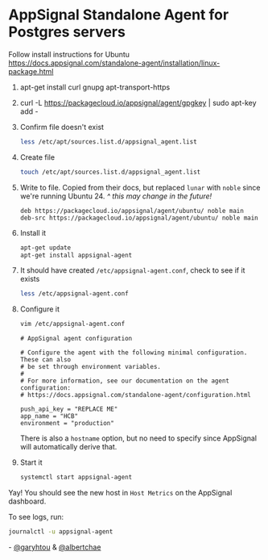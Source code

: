 # AppSignal Standalone Agent for Postgres servers

Follow install instructions for Ubuntu
https://docs.appsignal.com/standalone-agent/installation/linux-package.html

1. apt-get install curl gnupg apt-transport-https
2. curl -L https://packagecloud.io/appsignal/agent/gpgkey | sudo apt-key add -
3. Confirm file doesn't exist
   ```bash
   less /etc/apt/sources.list.d/appsignal_agent.list
   ```
4. Create file
   ```bash
   touch /etc/apt/sources.list.d/appsignal_agent.list
   ```
5. Write to file.
   Copied from their docs, but replaced `lunar` with `noble` since we're running
   Ubuntu 24.
   _^ this may change in the future!_
   ```
   deb https://packagecloud.io/appsignal/agent/ubuntu/ noble main
   deb-src https://packagecloud.io/appsignal/agent/ubuntu/ noble main
   ```
6. Install it
   ```bash
   apt-get update
   apt-get install appsignal-agent
   ```

7. It should have created `/etc/appsignal-agent.conf`, check to see if it exists
   ```bash
   less /etc/appsignal-agent.conf
   ```
8. Configure it
   ```bash
   vim /etc/appsignal-agent.conf
   ```
   ```text
   # AppSignal agent configuration
   
   # Configure the agent with the following minimal configuration. These can also
   # be set through environment variables.
   #
   # For more information, see our documentation on the agent configuration:
   # https://docs.appsignal.com/standalone-agent/configuration.html
   
   push_api_key = "REPLACE ME"
   app_name = "HCB"
   environment = "production"
   ```
   There is also a `hostname` option, but no need to specify since AppSignal
   will automatically derive that.
9. Start it
   ```bash
   systemctl start appsignal-agent
   ```

Yay! You should see the new host in `Host Metrics` on the AppSignal dashboard.

To see logs, run:

```bash
journalctl -u appsignal-agent
```

\- [@garyhtou](https://garytou.com) & [@albertchae](https://github.com/albertchae)
